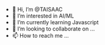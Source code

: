 - 👋 Hi, I’m @TAISAAC
- 👀 I’m interested in AI/ML
- 🌱 I’m currently learning Javascript
- 💞️ I’m looking to collaborate on ...
- 📫 How to reach me ...

<!---
TAISAAC/TAISAAC is a ✨ special ✨ repository because its `README.md` (this file) appears on your GitHub profile.
You can click the Preview link to take a look at your changes.
--->
